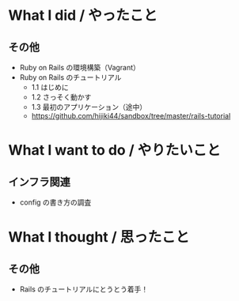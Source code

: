 # What I did / やったこと
## その他
- Ruby on Rails の環境構築（Vagrant）
- Ruby on Rails のチュートリアル
    - 1.1 はじめに
    - 1.2 さっそく動かす
    - 1.3 最初のアプリケーション（途中）
    - https://github.com/hijiki44/sandbox/tree/master/rails-tutorial

# What I want to do / やりたいこと
## インフラ関連
- config の書き方の調査

# What I thought / 思ったこと
## その他
- Rails のチュートリアルにとうとう着手！
